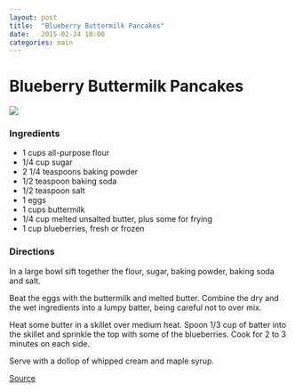 ```yaml
---
layout: post
title:  "Blueberry Buttermilk Pancakes"
date:   2015-02-24 10:00
categories: main
---
```


# Blueberry Buttermilk Pancakes

![](http://foodnetwork.sndimg.com/content/dam/images/food/fullset/2004/1/12/0/ckwks_WK1A10_blueberrypncks.jpg.rend.sni12col.landscape.jpeg)

### Ingredients
* 1 cups all-purpose flour
* 1/4 cup sugar
* 2 1/4 teaspoons baking powder
* 1/2 teaspoon baking soda
* 1/2 teaspoon salt
* 1 eggs
* 1 cups buttermilk
* 1/4 cup melted unsalted butter, plus some for frying
* 1 cup blueberries, fresh or frozen

### Directions
In a large bowl sift together the flour, sugar, baking powder, baking soda and salt.

Beat the eggs with the buttermilk and melted butter. Combine the dry and the wet ingredients into a lumpy batter, being careful not to over mix.

Heat some butter in a skillet over medium heat. Spoon 1/3 cup of batter into the skillet and sprinkle the top with some of the blueberries. Cook for 2 to 3 minutes on each side.

Serve with a dollop of whipped cream and maple syrup.

[Source](http://www.foodnetwork.com/recipes/blueberry-buttermilk-pancakes-recipe2.html)
